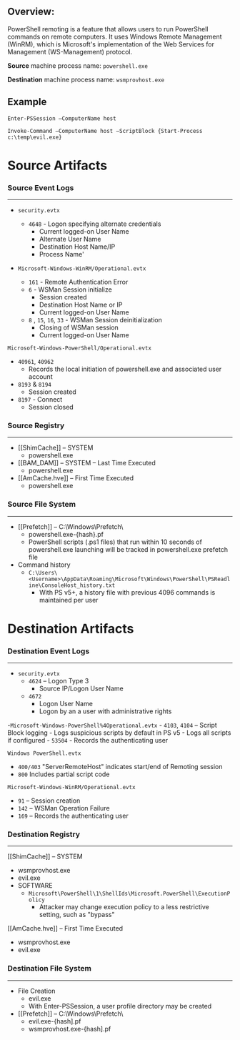 ## Overview:

PowerShell remoting is a feature that allows users to run PowerShell commands on remote computers. It uses Windows Remote Management (WinRM), which is Microsoft's implementation of the Web Services for Management (WS-Management) protocol.

**Source** machine process name: `powershell.exe`

**Destination** machine process name: `wsmprovhost.exe`

## Example

`Enter-PSSession –ComputerName host`

`Invoke-Command –ComputerName host –ScriptBlock {Start-Process c:\temp\evil.exe}`

# Source Artifacts

### Source Event Logs
---
- `security.evtx`
    - `4648` - Logon specifying alternate credentials
        - Current logged-on User Name
        - Alternate User Name
        - Destination Host Name/IP
        - Process Name'

- `Microsoft-Windows-WinRM/Operational.evtx`
    - `161` - Remote Authentication Error
    - `6` - WSMan Session initialize
        - Session created
        - Destination Host Name or IP
        - Current logged-on User Name
    - `8` , `15`, `16`, `33` - WSMan Session deinitialization
        - Closing of WSMan session
        - Current logged-on User Name

`Microsoft-Windows-PowerShell/Operational.evtx`
- `40961`, `40962`
    - Records the local initiation of powershell.exe and associated user account
- `8193` & `8194`
    - Session created
- `8197` - Connect
    - Session closed

### Source Registry
---
- [[ShimCache]] – SYSTEM
    - powershell.exe
- [[BAM_DAM]] – SYSTEM – Last Time Executed
    - powershell.exe
- [[AmCache.hve]] – First Time Executed
    - powershell.exe


### Source File System
---
- [[Prefetch]] – C:\Windows\Prefetch\
    - powershell.exe-{hash}.pf
    - PowerShell scripts (.ps1 files) that run within 10 seconds of powershell.exe launching will be tracked in powershell.exe prefetch file
- Command history
    - `C:\Users\<Username>\AppData\Roaming\Microsoft\Windows\PowerShell\PSReadline\ConsoleHost_history.txt`
        - With PS v5+, a history file with previous 4096 commands is maintained per user

# Destination Artifacts

### Destination Event Logs
---
- `security.evtx`
    - `4624` – Logon Type 3
        - Source IP/Logon User Name
    - `4672`
        - Logon User Name
        - Logon by an a user with administrative rights

-`Microsoft-Windows-PowerShell%4Operational.evtx`
    - `4103`, `4104` – Script Block logging
        - Logs suspicious scripts by default in PS v5
        - Logs all scripts if configured
    - `53504` - Records the authenticating user

`Windows PowerShell.evtx`
- `400/403` "ServerRemoteHost" indicates start/end of Remoting session
- `800` Includes partial script code

`Microsoft-Windows-WinRM/Operational.evtx`
- `91` – Session creation
- `142` – WSMan Operation Failure
- `169` – Records the authenticating user


### Destination Registry
---
[[ShimCache]] – SYSTEM
- wsmprovhost.exe
- evil.exe
- SOFTWARE
    - `Microsoft\PowerShell\1\ShellIds\Microsoft.PowerShell\ExecutionPolicy`
        - Attacker may change execution policy to a less restrictive setting, such as "bypass"

[[AmCache.hve]] – First Time Executed
- wsmprovhost.exe
- evil.exe


### Destination File System
---
- File Creation
    - evil.exe
    - With Enter-PSSession, a user profile directory may be created
- [[Prefetch]] – C:\Windows\Prefetch\
    - evil.exe-{hash].pf
    - wsmprovhost.exe-{hash].pf
